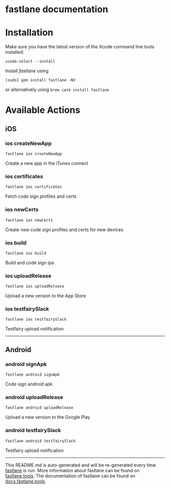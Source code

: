 fastlane documentation
================
# Installation

Make sure you have the latest version of the Xcode command line tools installed:

```
xcode-select --install
```

Install _fastlane_ using
```
[sudo] gem install fastlane -NV
```
or alternatively using `brew cask install fastlane`

# Available Actions
## iOS
### ios createNewApp
```
fastlane ios createNewApp
```
Create a new app in the iTunes connect
### ios certificates
```
fastlane ios certificates
```
Fetch code sign profiles and certs
### ios newCerts
```
fastlane ios newCerts
```
Create new code sign profiles and certs for new devices
### ios build
```
fastlane ios build
```
Build and code sign ipa
### ios uploadRelease
```
fastlane ios uploadRelease
```
Upload a new version to the App Store
### ios testfairySlack
```
fastlane ios testfairySlack
```
Testfairy upload notification

----

## Android
### android signApk
```
fastlane android signApk
```
Code sign android apk
### android uploadRelease
```
fastlane android uploadRelease
```
Upload a new version to the Google Play
### android testfairySlack
```
fastlane android testfairySlack
```
Testfairy upload notification

----

This README.md is auto-generated and will be re-generated every time [fastlane](https://fastlane.tools) is run.
More information about fastlane can be found on [fastlane.tools](https://fastlane.tools).
The documentation of fastlane can be found on [docs.fastlane.tools](https://docs.fastlane.tools).
